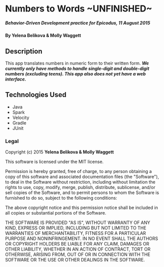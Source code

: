 # Numbers to Words ~UNFINISHED~

##### _Behavior-Driven Development practice for Epicodus, 11 August 2015_

#### By **Yelena Belikova & Molly Waggett**

## Description

This app translates numbers in numeric form to their written form. 
_**We currently only have methods to handle single-digit and double-digit numbers (excluding teens). This app also does not yet have a web interface.**_

## Technologies Used

* Java
* Spark
* Velocity
* Gradle
* JUnit

### Legal

Copyright (c) 2015 **Yelena Belikova & Molly Waggett**

This software is licensed under the MIT license.

Permission is hereby granted, free of charge, to any person obtaining a copy
of this software and associated documentation files (the "Software"), to deal
in the Software without restriction, including without limitation the rights
to use, copy, modify, merge, publish, distribute, sublicense, and/or sell
copies of the Software, and to permit persons to whom the Software is
furnished to do so, subject to the following conditions:

The above copyright notice and this permission notice shall be included in
all copies or substantial portions of the Software.

THE SOFTWARE IS PROVIDED "AS IS", WITHOUT WARRANTY OF ANY KIND, EXPRESS OR
IMPLIED, INCLUDING BUT NOT LIMITED TO THE WARRANTIES OF MERCHANTABILITY,
FITNESS FOR A PARTICULAR PURPOSE AND NONINFRINGEMENT. IN NO EVENT SHALL THE
AUTHORS OR COPYRIGHT HOLDERS BE LIABLE FOR ANY CLAIM, DAMAGES OR OTHER
LIABILITY, WHETHER IN AN ACTION OF CONTRACT, TORT OR OTHERWISE, ARISING FROM,
OUT OF OR IN CONNECTION WITH THE SOFTWARE OR THE USE OR OTHER DEALINGS IN
THE SOFTWARE.
